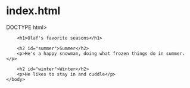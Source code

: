 # index.html
DOCTYPE html>
<html>
    <head>
        <meta charset="utf-8">
        <title>Spin-off of "Challenge: Seasonal ids"</title>
        <style>
         h2 {
             color:(0,232,15);
         } 
         body{
             background-color:(97,250,255);
         }
         #summer  { 
            background-color:yellow;}
            #winter{
                background-color:blue;
            }
        </style>
    </head>
    <body>
        
        <h1>Olaf's favorite seasons</h1>
        
        <h2 id="summer">Summer</h2>
        <p>He's a happy snowman, doing what frozen things do in summer.</p>
        
        <h2 id="winter">Winter</h2>
        <p>He likes to stay in and cuddle</p>
    </body>
</html>
